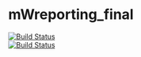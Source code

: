 # mWreporting_final
[![Build Status](https://travis-ci.org/michaelscales88/mWreporting_final.svg?branch=master)](https://travis-ci.org/michaelscales88/mWreporting_final)<BR>
[![Build Status](https://travis-ci.org/michaelscales88/mWreporting_final.svg?branch=development)](https://travis-ci.org/michaelscales88/mWreporting_final)<BR>
